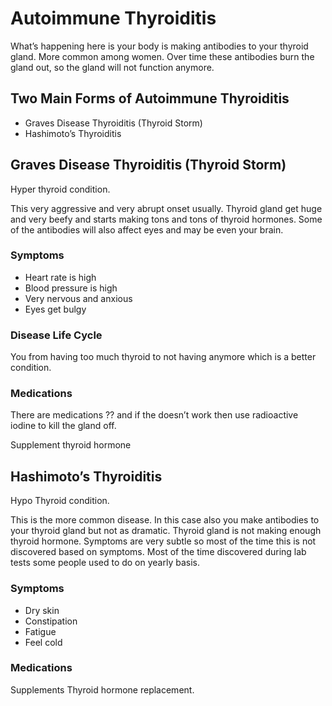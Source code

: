 # Autoimmune Thyroiditis

What’s happening here is your body is making antibodies to your thyroid gland. More common among women. Over time these antibodies burn the gland out, so the gland will not function anymore.

## Two Main Forms of Autoimmune Thyroiditis

- Graves Disease Thyroiditis (Thyroid Storm)
- Hashimoto’s Thyroiditis

## Graves Disease Thyroiditis (Thyroid Storm)

Hyper thyroid condition.

This very aggressive and very abrupt onset usually. Thyroid gland get huge and very beefy and starts making tons and tons of thyroid hormones. Some of the antibodies will also affect eyes and may be even your brain.

### Symptoms

- Heart rate is high
- Blood pressure is high
- Very nervous and anxious
- Eyes get bulgy

### Disease Life Cycle

You from having too much thyroid to not having anymore which is a better condition.

### Medications

There are medications ?? and if the doesn’t work then use radioactive iodine to kill the gland off. 

Supplement thyroid hormone 

## Hashimoto’s Thyroiditis

Hypo Thyroid condition.

This is the more common disease. In this case also you make antibodies to your thyroid gland but not as dramatic. Thyroid gland is not making enough thyroid hormone. Symptoms are very subtle so most of the time this is not discovered based on symptoms. Most of the time discovered during lab tests some people used to do on yearly basis. 

### Symptoms

- Dry skin
- Constipation
- Fatigue
- Feel cold

### Medications

Supplements Thyroid hormone replacement.